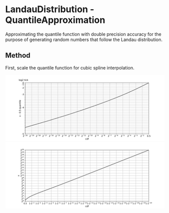 # LandauDistribution - QuantileApproximation

Approximating the quantile function with double precision accuracy for the purpose of generating random numbers that follow the Landau distribution.

## Method

First, scale the quantile function for cubic spline interpolation.

![quantile 1](https://github.com/tk-yoshimura/LandauDistribution/blob/main/figures/quantile_1.svg)  
![quantile 2](https://github.com/tk-yoshimura/LandauDistribution/blob/main/figures/quantile_2.svg)  
